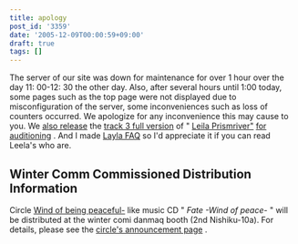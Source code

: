 ```yaml
---
title: apology
post_id: '3359'
date: '2005-12-09T00:00:59+09:00'
draft: true
tags: []
---
```


The server of our site was down for maintenance for over 1 hour over the day 11: 00-12: 30 the other day. Also, after several hours until 1:00 today, some pages such as the top page were not displayed due to misconfiguration of the server, some inconveniences such as loss of counters occurred. We apologize for any inconvenience this may cause to you. We [also release](https://danmaq.com/!/leila/03.mp3) the [track 3 full version](https://danmaq.com/!/leila/03.mp3) of " [Leila Prismriver"](https://danmaq.com/!/leila/) [for auditioning](https://danmaq.com/!/leila/03.mp3) . And I made [Layla FAQ](https://danmaq.com/tag/leila-prismriver) so I'd appreciate it if you can read Leela's who are.

## Winter Comm Commissioned Distribution Information

Circle [Wind of being peaceful-](http://wpor-ram.info/) like music CD " _Fate -Wind of peace-_ " will be distributed at the winter comi danmaq booth (2nd Nishiku-10a). For details, please see the [circle's announcement page](http://wpor-ram.info/fate/fate.html) .
